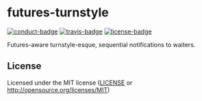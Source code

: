 # futures-turnstyle

[![conduct-badge][]][conduct] [![travis-badge][]][travis] [![license-badge][]](#license)

[conduct-badge]: https://img.shields.io/badge/%E2%9D%A4-code%20of%20conduct-blue.svg
[travis-badge]: https://img.shields.io/travis/nuclearfurnace/rust-futures-turnstyle/master.svg
[release-badge]: https://img.shields.io/github/release-date/nuclearfurnace/rust-futures-turnstyle.svg
[license-badge]: https://img.shields.io/badge/License-MIT-green.svg
[conduct]: https://github.com/nuclearfurnace/rust-futures-turnstyle/blob/master/CODE_OF_CONDUCT.md
[travis]: https://travis-ci.org/nuclearfurnace/rust-futures-turnstyle

Futures-aware turnstyle-esque, sequential notifications to waiters.

## License

Licensed under the MIT license ([LICENSE](LICENSE) or http://opensource.org/licenses/MIT)
